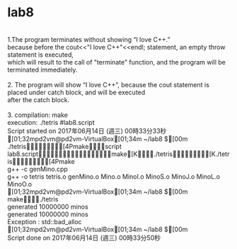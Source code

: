# lab8
<br>1.The program terminates without showing “I love C++.”
<br>  because before the cout<<"I love C++"<<endl; statement, an empty throw statement is executed, 
<br>  which will result to the call of "terminate" function, and the program will be terminated immediately.
<br>
<br>2. The program will show “I love C++”, because the cout statement is placed under catch block, and will be executed 
<br>   after the catch block.
<br>
<br>3. compilation: make
<br>   execution: ./tetris
#lab8.script
<br>Script started on 2017年06月14日 (週三) 00時33分33秒
<br>[01;32mpd2vm@pd2vm-VirtualBox[01;34m ~/lab8 $[00m ./tetris[4Pmakescript <br>lab8.scriptmake[K./tetris[K./tetris[4Pmake
<br>g++ -c genMino.cpp
<br>g++ -o tetris tetris.o genMino.o Mino.o MinoI.o MinoS.o MinoJ.o MinoL.o MinoO.o
<br>[01;32mpd2vm@pd2vm-VirtualBox[01;34m ~/lab8 $[00m make./tetris
<br>generated 10000000 minos
<br>generated 10000000 minos
<br>Exception : std::bad_alloc
<br>[01;32mpd2vm@pd2vm-VirtualBox[01;34m ~/lab8 $[00m 
<br>Script done on 2017年06月14日 (週三) 00時33分50秒
